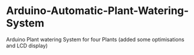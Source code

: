 # Arduino-Automatic-Plant-Watering-System
Arduino Plant watering System for four Plants (added some optimisations and LCD display)
